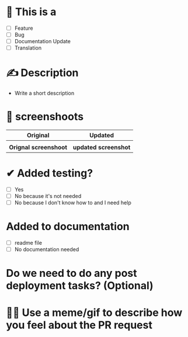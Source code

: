 # 🤔 This is a 
- [ ] Feature
- [ ] Bug 
- [ ] Documentation Update
- [ ] Translation

# ✍ Description
- Write a short description

# 📸 screenshoots
Original                    | Updated
|---------------------------|----------------------------|
|                             |                            |
|  **Orignal screenshoot**      |   **updated screenshot**   |


# ✔ Added testing?
- [ ] Yes
- [ ] No because it's not needed
- [ ] No because I  don't know how to and I need help

# Added to documentation
- [ ] readme file
- [ ] No documentation needed

# Do we need to do any post deployment tasks? (Optional)

# 🐱‍💻 Use a meme/gif to describe how you feel about the PR request
